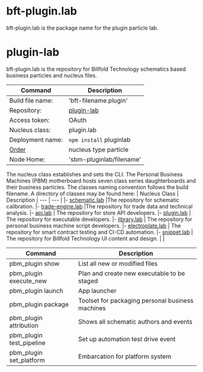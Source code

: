 

# bft-plugin.lab
bft-plugin.lab is the package name for the plugin particle lab.


# plugin-lab

bft-plugin.lab is the repository for Billfold Technology schematics based business particles and nucleus files.

| Command | Description |
| --- | --- |
|  Build file name: | 'bft-filename.plugin' |
|  Repository: | [plugin-lab](https://github.com/Billfold-Technologies/plugin-lab/) |
|  Access token: | OAuth |
|  Nucleus class: | plugin.lab |
|  Deployment name: | `npm install` pluginlab |
|  [Order](https://github.com/Billfold-Technologies/Technical-Orders) | nucleus type particle |
|  Node Home: | 'sbm-pluginlab/filename' |

The nucleus class establishes and sets the CLI. The Personal Business Machines (PBM) motherboard hosts seven class series daughterboards and their business particles. The classes naming convention follows the build filename. A directory of classes may be found here:
| Nucleus Class | Description
| --- | --- |
|- [schematic.lab](https://github.com/Billfold-Technologies/schematic-lab) |The repository for schematic calibration.
|- [trade-engine.lab](https://github.com/Billfold-Technologies/trade-engine-lab) |The repository for trade data and technical analysis.
|- [api.lab](https://github.com/Billfold-Technologies/api-lab) | The repository for store API developers.
|- [plugin.lab](https://github.com/Billfold-Technologies/plugin-lab) | The repository for executable developers.
|- [library.lab](https://github.com/Billfold-Technologies/library-lab) | The repository for personal business machine script developers.
|- [electroplate.lab](https://github.com/Billfold-Technologies/electroplate-lab) | The repository for smart contract testing and CI-CD automation.
|- [snippet.lab](https://github.com/Billfold-Technologies/snippet-lab) | The repository for Billfold Technology UI content and design.
|     |

| Command | Description |
| --- | --- |
| pbm_plugin show | List all new or modified files |
| pbm_plugin execute_new | Plan and create new executable to be staged |
| pbm_plugin launch | App launcher
| pbm_plugin package | Toolset for packaging personal business machines |
| pbm_plugin attribution | Shows all schematic authors and events |
| pbm_plugin test_pipeline | Set up automation test drive event |
| pbm_plugin set_platform | Embarcation for platform system |
